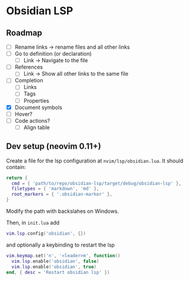 # Obsidian LSP

## Roadmap
- [ ] Rename links -> rename files and all other links
- [ ] Go to definition (or declaration)
    - [ ] Link -> Navigate to the file
- [ ] References
    - [ ] Link -> Show all other links to the same file
- [ ] Completion
    - [ ] Links
    - [ ] Tags
    - [ ] Properties
- [x] Document symbols
- [ ] Hover?
- [ ] Code actions?
    - [ ] Align table

## Dev setup (neovim 0.11+)
Create a file for the lsp configuration at `nvim/lsp/obsidian.lua`. It should contain:
```lua
return {
  cmd = { 'path/to/repo/obsidian-lsp/target/debug/obsidian-lsp' },
  filetypes = { 'markdown', 'md' },
  root_markers = { '.obsidian-marker' },
}
```
Modify the path with backslahes on Windows.

Then, in `init.lua` add
```lua
vim.lsp.config('obsidian', {})
```
and optionally a keybinding to restart the lsp
```lua
vim.keymap.set('n', '<leader>m', function()
  vim.lsp.enable('obsidian', false)
  vim.lsp.enable('obsidian', true)
end, { desc = 'Restart obsidian lsp' })
```
